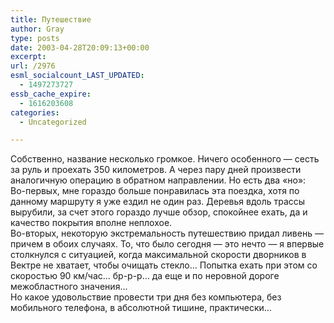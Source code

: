 ```yaml
---
title: Путешествие
author: Gray
type: posts
date: 2003-04-28T20:09:13+00:00
excerpt:
url: /2976
esml_socialcount_LAST_UPDATED:
  - 1497273727
essb_cache_expire:
  - 1616203608
categories:
  - Uncategorized

---
```








Собственно, название несколько громкое. Ничего особенного &#8212; сесть за руль и проехать 350 километров. А через пару дней произвести аналогичную операцию в обратном направлении. Но есть два &#171;но&#187;:  
Во-первых, мне гораздо больше понравилась эта поездка, хотя по данному маршруту я уже ездил не один раз. Деревья вдоль трассы вырубили, за счет этого гораздо лучше обзор, спокойнее ехать, да и качество покрытия вполне неплохое.  
Во-вторых, некоторую экстремальность путешествию придал ливень &#8212; причем в обоих случаях. То, что было сегодня &#8212; это нечто &#8212; я впервые столкнулся с ситуацией, когда максимальной скорости дворников в Вектре не хватает, чтобы очищать стекло&#8230; Попытка ехать при этом со скоростью 90 км/час&#8230; бр-р-р&#8230; да еще и по неровной дороге межобластного значения&#8230;  
Но какое удовольствие провести три дня без компьютера, без мобильного телефона, в абсолютной тишине, практически&#8230;